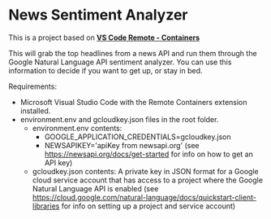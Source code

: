 # News Sentiment Analyzer

This is a project based on **[VS Code Remote - Containers](https://aka.ms/vscode-remote/containers)** 

This will grab the top headlines from a news API and run them through the Google Natural Language API sentiment analyzer.  You can use this information to decide if you want to get up, or stay in bed.

Requirements: 
- Microsoft Visual Studio Code with the Remote Containers extension installed.
- environment.env and gcloudkey.json files in the root folder.
    - environment.env contents:
        - GOOGLE_APPLICATION_CREDENTIALS=gcloudkey.json 
        - NEWSAPIKEY='apiKey from newsapi.org' (see https://newsapi.org/docs/get-started for info on how to get an API key)
    - gcloudkey.json contents: A private key in JSON format for a Google cloud service account that has access to a project where the Google Natural Language API is enabled (see https://cloud.google.com/natural-language/docs/quickstart-client-libraries for info on setting up a project and service account)